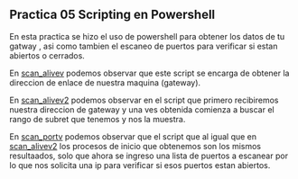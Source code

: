 ## Practica 05 Scripting en Powershell

En  esta practica  se hizo el uso de  powershell para  obtener los datos de  tu gatway , asi como  tambien el  escaneo de puertos  para verificar si estan abiertos o  cerrados.

En  [scan_alivev](./scan_alivev.ps1) podemos observar que este script se encarga de obtener la direccion de enlace  de  nuestra maquina (gateway).

En [scan_alivev2](./scan_alivev2.ps1) podemos  observar en el script  que  primero  recibiremos nuestra direccion de gateway  y una  ves obtenida comienza a buscar el rango  de subret que tenemos y nos la muestra.

En [scan_portv](./scan_portv1.ps1) podemos  observar que el script que al igual que en [scan_alivev2](scan_alivev2.ps1) los procesos de inicio que  obtenemos son los mismos resultaados, solo que ahora se ingreso una lista de puertos a escanear por lo que nos solicita una ip para verificar si esos puertos estan  abiertos.
